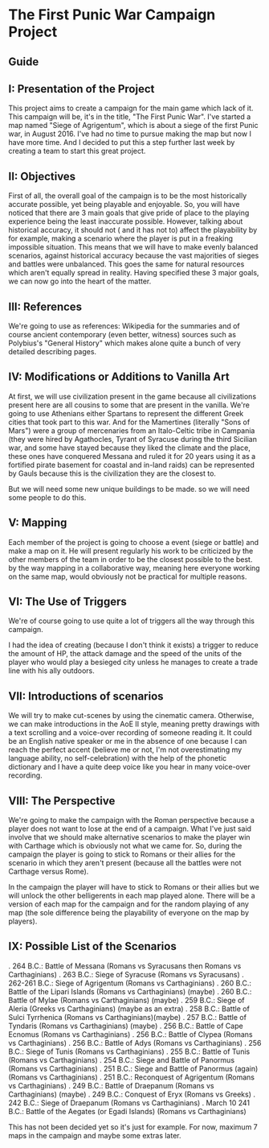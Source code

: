 # The First Punic War Campaign Project

## Guide

## I: Presentation of the Project
This project aims to create a campaign for the main game which lack of it. This campaign will be, it's in the title, "The First Punic War". I've started a map named "Siege of Agrigentum", which is about a siege of the first Punic war, in August 2016. I've had no time to pursue making the map but now I have more time. And I decided to put this a step further last week by creating a team to start this great project.


## II: Objectives
First of all, the overall goal of the campaign is to be the most historically accurate possible, yet being playable and enjoyable. So, you will have noticed that there are 3 main goals that give pride of place to the playing experience being the least inaccurate possible. However, talking about historical accuracy, it should not ( and it has not to) affect the playability by for example, making a scenario where the player is put in a freaking impossible situation. This means that we will have to make evenly balanced scenarios, against historical accuracy because the vast majorities of sieges and battles were unbalanced. This goes the same for natural resources which aren't equally spread in reality. Having specified these 3 major goals, we can now go into the heart of the matter.

## III: References
We're going to use as references: Wikipedia for the summaries and of course ancient contemporary (even better, witness) sources such as Polybius's "General History" which makes alone quite a bunch of very detailed describing pages.

## IV: Modifications or Additions to Vanilla Art
At first, we will use civilization present in the game because all civilizations present here are all cousins to some that are present in the vanilla. We're going to use Athenians either Spartans to represent the different Greek cities that took part to this war. And for the Mamertines (literally "Sons of Mars") were a group of mercenaries from an Italo-Celtic tribe in Campania (they were hired by Agathocles, Tyrant of Syracuse during the third Sicilian war, and some have stayed because they liked the climate and the place, these ones have conquered Messana and ruled it for 20 years using it as a fortified pirate basement for coastal and in-land raids) can be represented by Gauls because this is the civilization they are the closest to.

But we will need some new unique buildings to be made. so we will need some people to do this.

## V: Mapping
Each member of the project is going to choose a event (siege or battle) and make a map on it. He will present regularly his work to be criticized by the other members of the team in order to be the closest possible to the best. by the way mapping in a collaborative way, meaning here everyone working on the same map, would obviously not be practical for multiple reasons.

## VI: The Use of Triggers
We're of course going to use quite a lot of triggers all the way through this campaign.

I had the idea of creating (because I don't think it exists) a trigger to reduce the amount of HP, the attack damage and the speed of the units of the player who would play a besieged city unless he manages to create a trade line with his ally outdoors.

## VII: Introductions of scenarios
We will try to make cut-scenes by using the cinematic camera. Otherwise, we can make introductions in the AoE II style, meaning pretty drawings with a text scrolling and a voice-over recording of someone reading it. It could be an English native speaker or me in the absence of one because I can reach the perfect accent (believe me or not, I'm not overestimating my language ability, no self-celebration) with the help of the phonetic dictionary and I have a quite deep voice like you hear in many voice-over recording.

## VIII: The Perspective
We're going to make the campaign with the Roman perspective because a player does not want to lose at the end of a campaign. What I've just said involve that we should make alternative scenarios to make the player win with Carthage which is obviously not what we came for. So, during the campaign the player is going to stick to Romans or their allies for the scenario in which they aren't present (because all the battles were not Carthage versus Rome).

In the campaign the player will have to stick to Romans or their allies but we will unlock the other belligerents in each map played alone. There will be a version of each map for the campaign and for the random playing of any map (the sole difference being the playability of everyone on the map by players).

## IX: Possible List of the Scenarios
. 264 B.C.: Battle of Messana (Romans vs Syracusans then Romans vs Carthaginians)
. 263 B.C.: Siege of Syracuse (Romans vs Syracusans)
. 262-261 B.C.: Siege of Agrigentum (Romans vs Carthaginians)
. 260 B.C.: Battle of the Lipari Islands (Romans vs Carthaginians) (maybe)
. 260 B.C.: Battle of Mylae (Romans vs Carthaginians) (maybe)
. 259 B.C.: Siege of Aleria (Greeks vs Carthaginians) (maybe as an extra)
. 258 B.C.: Battle of Sulci Tyrrhenica (Romans vs Carthaginians)(maybe)
. 257 B.C.: Battle of Tyndaris (Romans vs Carthaginians) (maybe)
. 256 B.C.: Battle of Cape Ecnomus (Romans vs Carthaginians)
. 256 B.C.: Battle of Clypea (Romans vs Carthaginians)
. 256 B.C.: Battle of Adys (Romans vs Carthaginians)
. 256 B.C.: Siege of Tunis (Romans vs Carthaginians)
. 255 B.C.: Battle of Tunis (Romans vs Carthaginians)
. 254 B.C.: Siege and Battle of Panormus (Romans vs Carthaginians)
. 251 B.C.: Siege and Battle of Panormus (again) (Romans vs Carthaginians)
. 251 B.C.: Reconquest of Agrigentum (Romans vs Carthaginians)
. 249 B.C.: Battle of Draepanum (Romans vs Carthaginians) (maybe)
. 249 B.C.: Conquest of Eryx (Romans vs Greeks)
. 242 B.C.: Siege of Draepanum (Romans vs Carthaginians)
. March 10 241 B.C.: Battle of the Aegates (or Egadi Islands) (Romans vs Carthaginians)

This has not been decided yet so it's just for example. For now, maximum 7 maps in the campaign and maybe some extras later.
